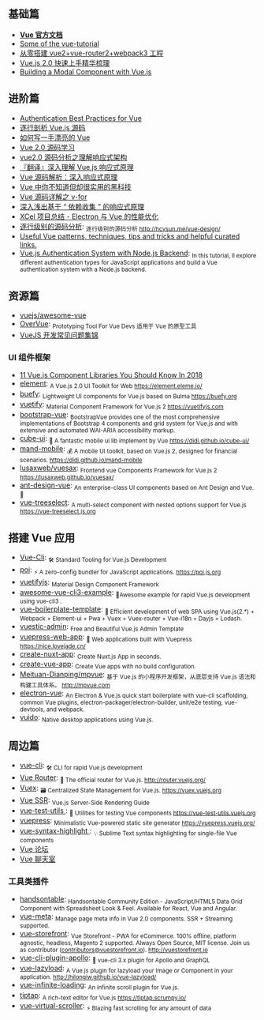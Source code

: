 ## 基础篇

- [**Vue 官方文档**](https://cn.vuejs.org/)
- [Some of the vue-tutorial](https://github.com/Wscats/vue-tutorial)
- [从零搭建 vue2+vue-router2+webpack3 工程](http://www.qinshenxue.com/article/20161118151423.html)
- [Vue.js 2.0 快速上手精华梳理](https://juejin.im/post/59aa1248518825392656a86a)
- [Building a Modal Component with Vue.js](https://alligator.io/vuejs/vue-modal-component/)

## 进阶篇

- [Authentication Best Practices for Vue](https://blog.sqreen.io/authentication-best-practices-vue/)
- [逐行剖析 Vue.js 源码](https://github.com/NLRX-WJC/Learn-Vue-Source-Code)
- [如何写一手漂亮的 Vue](http://jeffjade.com/2017/03/11/120-how-to-write-vue-better/?me)
- [Vue 2.0 源码学习](https://segmentfault.com/a/1190000007484936)
- [vue2.0 源码分析之理解响应式架构](https://segmentfault.com/a/1190000007334535)
- [『翻译』深入理解 Vue.js 响应式原理](https://juejin.im/post/59a7b01f6fb9a0249975d39f)
- [Vue 源码解析：深入响应式原理](https://juejin.im/entry/5834992667f356006c395b31)
- [Vue 中你不知道但却很实用的黑科技](https://juejin.im/post/5843dcad128fe100577876e1)
- [Vue 源码详解之 v-for](https://chuckliu.me/#!/posts/58c650a0b5187d2fb51c04fa)
- [深入浅出基于 “ 依赖收集 ” 的响应式原理](https://segmentfault.com/a/1190000011153487)
- [XCel 项目总结 - Electron 与 Vue 的性能优化](https://aotu.io/notes/2016/11/15/xcel/index.html)
- [逐行级别的源码分析](https://github.com/HcySunYang/vue-design): <sub>逐行级别的源码分析 http://hcysun.me/vue-design/</sub>
- [Useful Vue patterns, techniques, tips and tricks and helpful curated links. ](https://github.com/learn-vuejs/vue-patterns)
- [Vue.js Authentication System with Node.js Backend](https://blog.jscrambler.com/vue-js-authentication-system-with-node-js-backend/): <sub>In this tutorial, ll explore different authentication types for JavaScript applications and build a Vue authentication system with a Node.js backend.</sub>

## 资源篇

- [vuejs/awesome-vue](https://github.com/vuejs/awesome-vue)
- [OverVue](https://github.com/open-source-labs/OverVue): <sub>Prototyping Tool For Vue Devs 适用于 Vue 的原型工具</sub>
- [VueJS 开发常见问题集锦](https://blog.beard.ink/JavaScript/VueJS-开发常见问题集锦/)

### UI 组件框架

- [11 Vue.js Component Libraries You Should Know In 2018](https://blog.bitsrc.io/11-vue-js-component-libraries-you-should-know-in-2018-3d35ad0ae37f)
- [element](https://github.com/ElemeFE/element): <sub>A Vue.js 2.0 UI Toolkit for Web https://element.eleme.io/ </sub>
- [buefy](https://github.com/buefy/buefy): <sub>Lightweight UI components for Vue.js based on Bulma https://buefy.org</sub>
- [vuetify](https://github.com/vuetifyjs/vuetify): <sub>Material Component Framework for Vue.js 2 https://vuetifyjs.com</sub>
- [bootstrap-vue](https://github.com/bootstrap-vue/bootstrap-vue): <sub>BootstrapVue provides one of the most comprehensive implementations of Bootstrap 4 components and grid system for Vue.js and with extensive and automated WAI-ARIA accessibility markup.</sub>
- [cube-ui](https://github.com/didi/cube-ui): <sub>🔶 A fantastic mobile ui lib implement by Vue https://didi.github.io/cube-ui/</sub>
- [mand-mobile](https://github.com/didi/mand-mobile): <sub>💰 A mobile UI toolkit, based on Vue.js 2, designed for financial scenarios. https://didi.github.io/mand-mobile</sub>
- [lusaxweb/vuesax](https://github.com/lusaxweb/vuesax): <sub>Frontend vue Components Framework for Vue.js 2 https://lusaxweb.github.io/vuesax/</sub>
- [ant-design-vue](https://github.com/vueComponent/ant-design-vue): <sub>An enterprise-class UI components based on Ant Design and Vue. 🐜</sub>
- [vue-treeselect](https://github.com/riophae/vue-treeselect): <sub>A multi-select component with nested options support for Vue.js https://vue-treeselect.js.org</sub>

## 搭建 Vue 应用

- [Vue-Cli](https://github.com/vuejs/vue-cli): <sub>🛠️ Standard Tooling for Vue.js Development</sub>
- [poi](https://github.com/egoist/poi): <sub>⚡️ A zero-config bundler for JavaScript applications. https://poi.js.org</sub>
- [vuetifyjs](https://vuetifyjs.com/): <sub>Material Design Component Framework</sub>
- [awesome-vue-cli3-example](https://github.com/nicejade/awesome-vue-cli3-example): <sub>🍑Awesome example for rapid Vue.js development using vue-cli3 .</sub>
- [vue-boilerplate-template](https://github.com/nicejade/vue-boilerplate-template): <sub>🍎 Efficient development of web SPA using Vue.js(2.\*) + Webpack + Element-ui + Pwa + Vuex + Vuex-router + Vue-i18n + Dayjs + Lodash.</sub>
- [vuestic-admin](https://github.com/epicmaxco/vuestic-admin): <sub>Free and Beautiful Vue.js Admin Template</sub>
- [vuepress-web-app](https://github.com/nicejade/vuepress-web-app): <sub>📝 Web applications built with Vuepress https://nice.lovejade.cn/</sub>
- [create-nuxt-app](https://github.com/nuxt-community/create-nuxt-app): <sub>Create Nuxt.js App in seconds.</sub>
- [create-vue-app](https://github.com/vue-land/create-vue-app): <sub>Create Vue apps with no build configuration.</sub>
- [Meituan-Dianping/mpvue](https://github.com/Meituan-Dianping/mpvue): <sub>基于 Vue.js 的小程序开发框架，从底层支持 Vue.js 语法和构建工具体系。 http://mpvue.com</sub>
- [electron-vue](https://github.com/SimulatedGREG/electron-vue): <sub>An Electron & Vue.js quick start boilerplate with vue-cli scaffolding, common Vue plugins, electron-packager/electron-builder, unit/e2e testing, vue-devtools, and webpack. </sub>
- [vuido](https://github.com/mimecorg/vuido): <sub>Native desktop applications using Vue.js.</sub>

## 周边篇

- [vue-cli](https://github.com/vuejs/vue-cli): <sub>🛠️ CLI for rapid Vue.js development</sub>
- [Vue Router](https://router.vuejs.org/): <sub>🚦 The official router for Vue.js. http://router.vuejs.org/</sub>
- [Vuex](https://vuex.vuejs.org/): <sub>🗃️ Centralized State Management for Vue.js. https://vuex.vuejs.org</sub>
- [Vue SSR](https://ssr.vuejs.org/): <sub>Vue.js Server-Side Rendering Guide</sub>
- [vue-test-utils ](https://github.com/vuejs/vue-test-utils): <sub>🔬 Utilities for testing Vue components https://vue-test-utils.vuejs.org</sub>
- [vuepress](https://github.com/vuejs/vuepress): <sub>Minimalistic Vue-powered static site generator https://vuepress.vuejs.org/</sub>
- [vue-syntax-highlight ](https://github.com/vuejs/vue-syntax-highlight): <sub>💡 Sublime Text syntax highlighting for single-file Vue components</sub>
- [Vue 论坛](http://forum.vuejs.org)
- [Vue 聊天室](https://gitter.im/vuejs/vue)

### 工具类插件

- [handsontable](https://github.com/handsontable/handsontable): <sub>Handsontable Community Edition - JavaScript/HTML5 Data Grid Component with Spreadsheet Look & Feel. Available for React, Vue and Angular.</sub>
- [vue-meta](https://github.com/declandewet/vue-meta): <sub>Manage page meta info in Vue 2.0 components. SSR + Streaming supported.</sub>
- [vue-storefront](https://github.com/DivanteLtd/vue-storefront): <sub>Vue Storefront - PWA for eCommerce. 100% offline, platform agnostic, headless, Magento 2 supported. Always Open Source, MIT license. Join us as contributor (contributors@vuestorefront.io). http://vuestorefront.io</sub>
- [vue-cli-plugin-apollo](https://github.com/Akryum/vue-cli-plugin-apollo): <sub>🚀 vue-cli 3.x plugin for Apollo and GraphQL</sub>
- [vue-lazyload](https://github.com/hilongjw/vue-lazyload): <sub>A Vue.js plugin for lazyload your Image or Component in your application. http://hilongjw.github.io/vue-lazyload/</sub>
- [vue-infinite-loading](https://github.com/PeachScript/vue-infinite-loading): <sub>An infinite scroll plugin for Vue.js. </sub>
- [tiptap](https://github.com/scrumpy/tiptap): <sub>A rich-text editor for Vue.js https://tiptap.scrumpy.io/</sub>
- [vue-virtual-scroller](https://github.com/Akryum/vue-virtual-scroller): <sub>⚡️ Blazing fast scrolling for any amount of data</sub>
